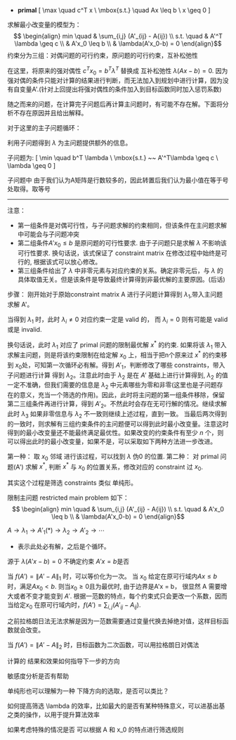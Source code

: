 - **primal**
\[
\max \quad  c^T x \\
\mbox{s.t.}  \quad  Ax \leq b \\
      x \geq 0
\]

求解最小改变量的模型为：
$$
\begin{align}
min \quad & \sum_{i,j} (A'_{ij} - A{ij})   \\
s.t. \quad  &   A'^T \lambda \geq c     \\
& A'x_0  \leq b \\
& \lambda(A'x_0-b) = 0
\end{align}$$
约束分为三组：对偶问题的可行约束，原问题的可行约束，互补松弛性

在这里，将原来的强对偶性 $c^Tx_0 = b^T\lambda^T$
替换成 互补松弛性 $\lambda(Ax-b) = 0$.
因为强对偶的条件只能对计算的结果进行判断，而无法加入到规划中进行计算，因为没有自变量A'.(针对上回提出将强对偶性的条件加入到目标函数同时加入惩罚系数)

随之而来的问题，在计算完子问题后再计算主问题时，有可能不存在解。下面将分析不存在原因并且给出解释。

对于这里的主子问题循环：

利用子问题得到 $\lambda$ 为主问题提供额外的信息。

子问题为:
\[
\min \quad  b^T \lambda \\
\mbox{s.t.} ~~  A'^T\lambda \geq c \\
    \lambda \geq 0
\]

子问题中 由于我们认为A矩阵是行数较多的，因此转置后我们认为最小值在等于号处取得。取等号
*******************************************


注意：

- 第一组条件是对偶可行性，与子问题求解的约束相同，但该条件在主问题求解中可能会与子问题冲突
- 第二组条件$A'x_0 \leq b$ 是原问题的可行性要求. 由于子问题只是求解 $\lambda$ 不影响该可行性要求. 换句话说，该式保证了 constraint matrix 在修改过程中始终是可行的, 根据该式可以放心修改。
- 第三组条件给出了 $\lambda$ 中非零元素与对应约束的关系。确定非零元后，与 $\lambda$ 的具体取值无关。但是该条件是导致最终计算得到非最优解的主要原因。(后话)

步骤：
刚开始对于原始constraint matrix A 进行子问题计算得到 $\lambda_1$,带入主问题求解 A'。

当得到 $\lambda_1$ 时，此时 $\lambda_i \neq 0$ 对应约束一定是 valid 的，
而 $\lambda_i = 0$ 则有可能是 valid 或是 invalid.

换句话说，此时 $\lambda_1$
对应了 primal 问题的限制最优解 $x^*$ 的约束. 如果将该 $\lambda_1$ 带入求解主问题，则是将该约束限制在给定解 $x_0$ 上，相当于把n个原来过 $x^*$ 的约束移到 $x_0$处，可知第一次循环必有解。得到 $A'_1$，判断修改了哪些 constraints，带入子问题进行计算 得到 $\lambda_2$。注意此时由于 $\lambda_2$ 是在 $A'$ 基础上进行计算得到, $\lambda_2$ 的值一定不准确，但我们需要的信息是 $\lambda_2$ 中元素哪些为零和非零(这里也是子问题存在的意义，充当一个筛选的作用)。因此，此时将主问题的第一组条件移除，保留第二三组条件再进行计算，得到 $A'_2$。不然此时会存在无可行解的情况。继续求解此时 $\lambda_3$ 如果非零信息与 $\lambda_2$ 不一致则继续上述过程，直到一致。 当最后两次得到的一致时，则求解有三组约束条件的主问题便可以得到此时最小改变量。注意这时得到的最小改变量还不能最终满足最优性。如果改变的约束条件有至少 $n$ 个，则可以得出此时的最小改变量，如果不是，可以采取如下两种方法进一步改进。

第一种： 取 $x_0$ 邻域 进行该过程，可以找到 $\lambda$ 伪0 的位置.
第二种： 对 primal 问题(A') 求解 $x^*$, 判断 $x^*$ 与 $x_0$ 的位置关系，修改对应的 constraint 过 $x_0$.

其实这个过程是筛选 constraints 类似 单纯形。

限制主问题 restricted main problem 如下：
$$
\begin{align}
min \quad & \sum_{i,j} (A'_{ij} - A{ij})   \\
s.t. \quad  & A'x_0  \leq b \\
& \lambda(A'x_0-b) = 0
\end{align}$$

$A \to \lambda_1 \to A'_1(*) \to \lambda_2 \to A'_2 \to \cdots$

* 表示此处必有解，之后是个循环。

源于 $\lambda(A'x-b) =0$ 不确定约束 $A'x=b$是否

当 $f(A') = \|A' - A\|_1$ 时，可以等价化为一次。
当 $x_0$ 给定在原可行域内$Ax \leq b$时，满足$Ax_0 < b$.
则当$x_0 \geq 0$且为最优时, 由于边界是A'x = b，
很显然 A 需要增大或者不变才能变到 $A'$.
根据一范数的特点，每个约束式只会更改一个系数，因而当给定$x_0$ 在原可行域内时，$f(A') = \sum_{{i,j}}(A'_{ij} - A_{ij})$.

之前拉格朗日法无法求解是因为一范数需要通过变量代换去掉绝对值，这样目标函数就会改变。

当 $f(A') = \|A' - A\|_2$ 时，目标函数为二次函数，可以用拉格朗日对偶法


计算的 结果和效果如何指导下一步的方向

敏感度分析是否有帮助

单纯形也可以理解为一种 下降方向的选取，是否可以类比？

如何提高筛选 \lambda 的效率，比如最大的是否有某种特殊意义，可以进基出基之类的操作，以用于提升算法效率

如果考虑特殊的情况是否 可以根据 A 和 x_0 的特点进行筛选规则
